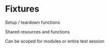 # Fixtures

Setup / teardown functions

Shared resources and functions

Can be scoped for modules or entire test session